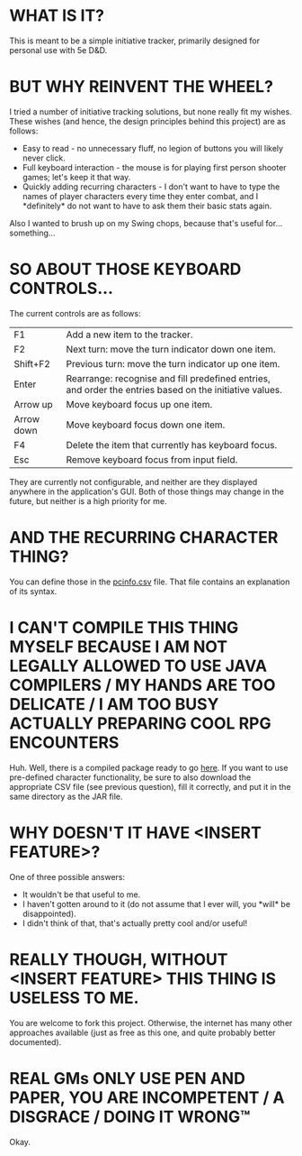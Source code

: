<h1>WHAT IS IT?</h1>
<p>This is meant to be a simple initiative tracker, primarily designed for personal use with 5e D&amp;D.</p>
<h1>BUT WHY REINVENT THE WHEEL?</h1>
<p>I tried a number of initiative tracking solutions, but none really fit my wishes. These wishes (and hence, the design principles behind this project) are as follows:</p>
<ul>
	<li>Easy to read - no unnecessary fluff, no legion of buttons you will likely never click.</li>
	<li>Full keyboard interaction - the mouse is for playing first person shooter games; let's keep it that way.</li>
	<li>Quickly adding recurring characters - I don't want to have to type the names of player characters every time they enter combat, and I *definitely* do not want to have to ask them their basic stats again.</li>
</ul>
<p>Also I wanted to brush up on my Swing chops, because that's useful for... something...</p>
<h1>SO ABOUT THOSE KEYBOARD CONTROLS...</h1>
<p>The current controls are as follows:</p>
<table>
	<tr><td>F1</td><td>Add a new item to the tracker.</td></tr>
	<tr><td>F2</td><td>Next turn: move the turn indicator down one item.</td></tr>
	<tr><td>Shift+F2</td><td>Previous turn: move the turn indicator up one item.</td></tr>
	<tr><td>Enter</td><td>Rearrange: recognise and fill predefined entries, and order the entries based on the initiative values.</td></tr>
	<tr><td>Arrow up</td><td>Move keyboard focus up one item.</td></tr>
	<tr><td>Arrow down</td><td>Move keyboard focus down one item.</td></tr>
	<tr><td>F4</td><td>Delete the item that currently has keyboard focus.</td></tr>
	<tr><td>Esc</td><td>Remove keyboard focus from input field.</td></tr>
</table>
<p>They are currently not configurable, and neither are they displayed anywhere in the application's GUI. Both of those things may change in the future, but neither is a high priority for me.</p>
<h1>AND THE RECURRING CHARACTER THING?</h1>
<p>You can define those in the <a href="https://github.com/CalmAmity/Initiative/blob/master/pcinfo.csv">pcinfo.csv</a> file. That file contains an explanation of its syntax.</p>
<h1>I CAN'T COMPILE THIS THING MYSELF BECAUSE I AM NOT LEGALLY ALLOWED TO USE JAVA COMPILERS / MY HANDS ARE TOO DELICATE / I AM TOO BUSY ACTUALLY PREPARING COOL RPG ENCOUNTERS</h1>
<p>Huh. Well, there is a compiled package ready to go <a href="https://github.com/CalmAmity/Initiative/blob/master/compiled/Initiative.jar">here</a>. If you want to use pre-defined character functionality, be sure to also download the appropriate CSV file (see previous question), fill it correctly, and put it in the same directory as the JAR file.</p>
<h1>WHY DOESN'T IT HAVE &lt;INSERT FEATURE&gt;?</h1>
<p>One of three possible answers:</p>
<ul>
	<li>It wouldn't be that useful to me.</li>
	<li>I haven't gotten around to it (do not assume that I ever will, you *will* be disappointed).</li>
	<li>I didn't think of that, that's actually pretty cool and/or useful!</li>
</ul>
<h1>REALLY THOUGH, WITHOUT &lt;INSERT FEATURE&gt; THIS THING IS USELESS TO ME.</h1>
<p>You are welcome to fork this project. Otherwise, the internet has many other approaches available (just as free as this one, and quite probably better documented).</p>
<h1>REAL GMs ONLY USE PEN AND PAPER, YOU ARE INCOMPETENT / A DISGRACE / DOING IT WRONG™</h1>
<p>Okay.</p>
